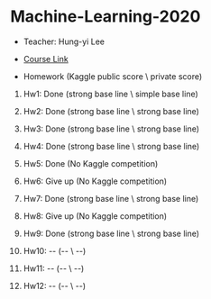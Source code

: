 # Machine-Learning-2020

* Teacher: Hung-yi Lee

* [Course Link](http://speech.ee.ntu.edu.tw/~tlkagk/courses_ML20.html)

* Homework (Kaggle public score \ private score)
  
1. Hw1: Done (strong base line \ simple base line)

2. Hw2: Done (strong base line \ strong base line)

3. Hw3: Done (strong base line \ strong base line)

4. Hw4: Done (strong base line \ strong base line)

5. Hw5: Done (No Kaggle competition)

6. Hw6: Give up (No Kaggle competition)

7. Hw7: Done (strong base line \ strong base line)

8. Hw8: Give up (No Kaggle competition)

9. Hw9: Done (strong base line \ strong base line)

10. Hw10: -- (-- \ --)

11. Hw11: -- (-- \ --)

12. Hw12: -- (-- \ --)
